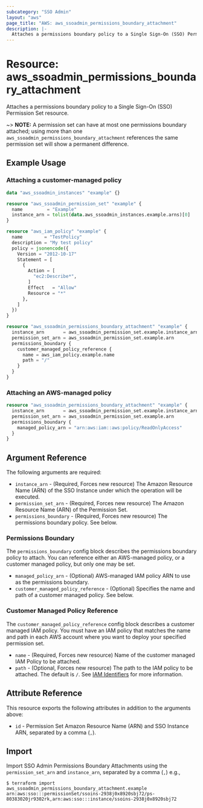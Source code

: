 ```yaml
---
subcategory: "SSO Admin"
layout: "aws"
page_title: "AWS: aws_ssoadmin_permissions_boundary_attachment"
description: |-
  Attaches a permissions boundary policy to a Single Sign-On (SSO) Permission Set resource.
---
```


# Resource: aws_ssoadmin_permissions_boundary_attachment

Attaches a permissions boundary policy to a Single Sign-On (SSO) Permission Set resource.

~> **NOTE:** A permission set can have at most one permissions boundary attached; using more than one `aws_ssoadmin_permissions_boundary_attachment` references the same permission set will show a permanent difference.

## Example Usage

### Attaching a customer-managed policy

```terraform
data "aws_ssoadmin_instances" "example" {}

resource "aws_ssoadmin_permission_set" "example" {
  name         = "Example"
  instance_arn = tolist(data.aws_ssoadmin_instances.example.arns)[0]
}

resource "aws_iam_policy" "example" {
  name        = "TestPolicy"
  description = "My test policy"
  policy = jsonencode({
    Version = "2012-10-17"
    Statement = [
      {
        Action = [
          "ec2:Describe*",
        ]
        Effect   = "Allow"
        Resource = "*"
      },
    ]
  })
}

resource "aws_ssoadmin_permissions_boundary_attachment" "example" {
  instance_arn       = aws_ssoadmin_permission_set.example.instance_arn
  permission_set_arn = aws_ssoadmin_permission_set.example.arn
  permissions_boundary {
    customer_managed_policy_reference {
      name = aws_iam_policy.example.name
      path = "/"
    }
  }
}
```

### Attaching an AWS-managed policy

```terraform
resource "aws_ssoadmin_permissions_boundary_attachment" "example" {
  instance_arn       = aws_ssoadmin_permission_set.example.instance_arn
  permission_set_arn = aws_ssoadmin_permission_set.example.arn
  permissions_boundary {
    managed_policy_arn = "arn:aws:iam::aws:policy/ReadOnlyAccess"
  }
}
```

## Argument Reference

The following arguments are required:

* `instance_arn` - (Required, Forces new resource) The Amazon Resource Name (ARN) of the SSO Instance under which the operation will be executed.
* `permission_set_arn` - (Required, Forces new resource) The Amazon Resource Name (ARN) of the Permission Set.
* `permissions_boundary` - (Required, Forces new resource) The permissions boundary policy. See below.

### Permissions Boundary

The `permissions_boundary` config block describes the permissions boundary policy to attach. You can reference either an AWS-managed policy, or a customer managed policy, but only one may be set.

* `managed_policy_arn` - (Optional) AWS-managed IAM policy ARN to use as the permissions boundary.
* `customer_managed_policy_reference` - (Optional) Specifies the name and path of a customer managed policy. See below.

### Customer Managed Policy Reference

The `customer_managed_policy_reference` config block describes a customer managed IAM policy. You must have an IAM policy that matches the name and path in each AWS account where you want to deploy your specified permission set.

* `name` - (Required, Forces new resource) Name of the customer managed IAM Policy to be attached.
* `path` - (Optional, Forces new resource) The path to the IAM policy to be attached. The default is `/`. See [IAM Identifiers](https://docs.aws.amazon.com/IAM/latest/UserGuide/reference_identifiers.html#identifiers-friendly-names) for more information.

## Attribute Reference

This resource exports the following attributes in addition to the arguments above:

* `id` - Permission Set Amazon Resource Name (ARN) and SSO Instance ARN, separated by a comma (`,`).

## Import

Import SSO Admin Permissions Boundary Attachments using the `permission_set_arn` and `instance_arn`, separated by a comma (`,`) e.g.,

```
$ terraform import aws_ssoadmin_permissions_boundary_attachment.example arn:aws:sso:::permissionSet/ssoins-2938j0x8920sbj72/ps-80383020jr9302rk,arn:aws:sso:::instance/ssoins-2938j0x8920sbj72
```
